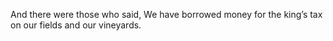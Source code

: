 And there were those who said, We have borrowed money for the king’s tax on our fields and our vineyards.
